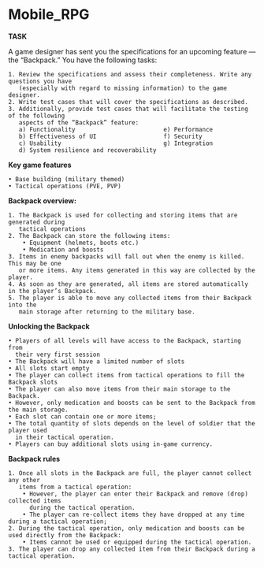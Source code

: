 # Mobile_RPG

**TASK**

A game designer has sent you the specifications for an upcoming feature — the “Backpack.” You have the following
tasks:

    1. Review the specifications and assess their completeness. Write any questions you have
       (especially with regard to missing information) to the game designer.
    2. Write test cases that will cover the specifications as described.
    3. Additionally, provide test cases that will facilitate the testing of the following
       aspects of the “Backpack” feature:
       a) Functionality                         e) Performance
       b) Effectiveness of UI                   f) Security
       c) Usability                             g) Integration
       d) System resilience and recoverability
       
**Key game features**

    • Base building (military themed)
    • Tactical operations (PVE, PVP)

**Backpack overview:**

    1. The Backpack is used for collecting and storing items that are generated during
       tactical operations
    2. The Backpack can store the following items:
        • Equipment (helmets, boots etc.)
        • Medication and boosts
    3. Items in enemy backpacks will fall out when the enemy is killed. This may be one
       or more items. Any items generated in this way are collected by the player.
    4. As soon as they are generated, all items are stored automatically in the player’s Backpack.
    5. The player is able to move any collected items from their Backpack into the
       main storage after returning to the military base.
       
**Unlocking the Backpack**

    • Players of all levels will have access to the Backpack, starting from
      their very first session
    • The Backpack will have a limited number of slots
    • All slots start empty
    • The player can collect items from tactical operations to fill the Backpack slots
    • The player can also move items from their main storage to the Backpack.
    • However, only medication and boosts can be sent to the Backpack from the main storage.
    • Each slot can contain one or more items;
    • The total quantity of slots depends on the level of soldier that the player used
      in their tactical operation.
    • Players can buy additional slots using in-game currency.

**Backpack rules**

    1. Once all slots in the Backpack are full, the player cannot collect any other
       items from a tactical operation:
        • However, the player can enter their Backpack and remove (drop) collected items
          during the tactical operation.
        • The player can re-collect items they have dropped at any time during a tactical operation;
    2. During the tactical operation, only medication and boosts can be used directly from the Backpack:
        • Items cannot be used or equipped during the tactical operation.
    3. The player can drop any collected item from their Backpack during a tactical operation.
